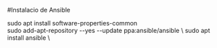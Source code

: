 #Instalacio de Ansible 

sudo apt install software-properties-common \
sudo add-apt-repository --yes --update ppa:ansible/ansible \ 
sudo apt install ansible \
